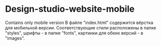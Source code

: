 # Design-studio-website-mobile
 Contains only mobile version
В файле "index.html" содержится вёрстка для мобильной верcии. Соответствующие стили расположены в папке "styles", шрифты - в папке "fonts", картинки для обеих версий - в "images".
